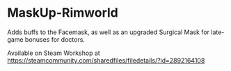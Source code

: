 # MaskUp-Rimworld
Adds buffs to the Facemask, as well as an upgraded Surgical Mask for late-game bonuses for doctors.

Available on Steam Workshop at https://steamcommunity.com/sharedfiles/filedetails/?id=2892164108
